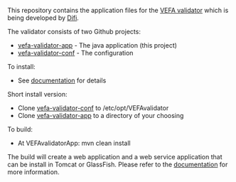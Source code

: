 This repository contains the application files for the [VEFA validator](http://vefa.difi.no) which is being developed by [Difi](http://www.difi.no).

The validator consists of two Github projects:
*  [vefa-validator-app](https://github.com/difi/vefa-validator-app) - The java application (this project)
*  [vefa-validator-conf](https://github.com/difi/vefa-validator-conf) - The configuration

To install:
* See [documentation](https://github.com/difi/vefa-validator-app/blob/master/validate-web/src/main/webapp/documentation/Documentation.rtf) for details

Short install version:
* Clone [vefa-validator-conf](https://github.com/difi/vefa-validator-conf) to /etc/opt/VEFAvalidator
* Clone [vefa-validator-app](https://github.com/difi/vefa-validator-app) to a directory of your choosing

To build:
* At VEFAvalidatorApp: mvn clean install

The build will create a web application and a web service application that can be install in Tomcat or GlassFish. Please refer to the [documentation](https://github.com/difi/vefa-validator-app/blob/master/validate-web/src/main/webapp/documentation/Documentation.rtf) for more information.
